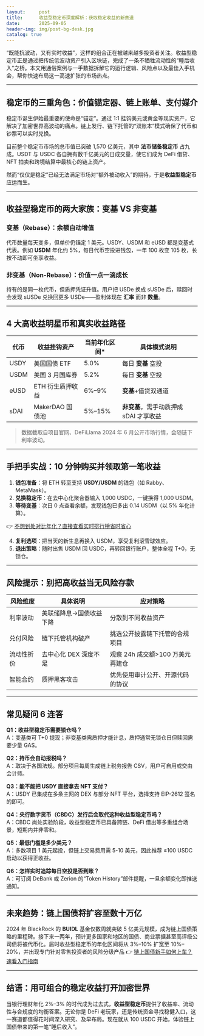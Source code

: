 ```yaml
---
layout:     post
title:      收益型稳定币深度解析：获取稳定收益的新赛道
date:       2025-09-05
header-img: img/post-bg-desk.jpg
catalog: true
---
```


“既能抗波动，又有实时收益”，这样的组合正在被越来越多投资者关注。收益型稳定币正是通过把传统低波动资产引入区块链，完成了一条不牺牲流动性的“睡后收入”之桥。本文用通俗案例与一手数据拆解它的运行逻辑、风险点以及最佳入手机会，帮你快速布局这一高速扩张的市场热点。

---

## 稳定币的三重角色：价值锚定器、链上账单、支付媒介

稳定币诞生伊始最重要的使命是“锚定”。通过 1:1 挂钩美元或黄金等现实资产，它解决了加密世界高波动的痛点。链上发行、链下托管的“双账本”模式确保了代币和钞票可以实时兑换。

目前整个稳定币市场的总市值已突破 1,570 亿美元，其中 **法币储备稳定币** 占九成。USDT 与 USDC 各自拥有数千亿美元的日成交量，使它们成为 DeFi 借贷、NFT 拍卖和跨境结算中最核心的链上资产。  

然而“仅仅是稳定”已经无法满足市场对“额外被动收入”的期待，于是**收益型稳定币**应运而生。

---

## 收益型稳定币的两大家族：变基 VS 非变基

### 变基（Rebase）：余额自动增值  
代币数量每天变多，但单价仍锚定 1 美元。USDY、USDM 和 eUSD 都是变基式代表。例如 **USDM** 年化约 5%，每日代币空投进钱包，一年 100 枚变 105 枚，长按不动即可坐享收益。

### 非变基（Non-Rebase）：价值一点一滴成长  
持有的是同一枚代币，但质押凭证升值。用户把 USDe 换成 sUSDe 后，赎回时会发现 sUSDe 兑换回更多 USDe——盈利体现在 **汇率** 而非 **数量**。

---

## 4 大高收益明星币和真实收益路径

| 代币 | 收益挂钩资产 | 当前年化区间* | 具体模式说明 |
|---|---|---|---|
| USDY | 美国国债 ETF | 5.0% | 每日 **变基** 空投 |
| USDM | 美国 3 月国库券 | 5.2% | 每日 **变基** 空投 |
| eUSD | ETH 衍生质押收益 | 6%–9% | **变基**+借贷双通道 |
| sDAI | MakerDAO 国债池 | 5%–15% | **非变基**，需手动质押成 sDAI 才享收益 |

> 数据截取自项目官网、DeFiLlama 2024 年 6 月公开市场行情，会随链下利率波动。

---

## 手把手实战：10 分钟购买并领取第一笔收益

1. **钱包准备**：将 ETH 转至支持 **USDY/USDM** 的钱包（如 Rabby、MetaMask）。
2. **兑换稳定币**：在去中心化聚合器输入 1,000 USDC，一键换得 1,000 USDM。
3. **等待变基**：次日 0 点查看余额，发现钱包已多出 0.14 USDM（以 5% 年化计算）。
   
👉 [不想到处对比年化？直接查看实时排行榜省时省心](https://okxdog.com/)

4. **复利选项**：把当天的新生息再换入 USDM，享受复利滚雪球效应。
5. **退出策略**：随时出售 USDM 回 USDC，再转回银行账户，整体全程 T+0，无锁仓。

---

## 风险提示：别把高收益当无风险存款

| 风险维度 | 具体说明 | 应对策略 |
|---|---|---|
| 利率波动 | 美联储降息→国债收益下降 | 分散到不同收益资产 |
| 兑付风险 | 链下托管机构破产 | 挑选公开披露链下托管的合规项目 |
| 流动性折价 | 去中心化 DEX 深度不足 | 观察 24h 成交额>100 万美元再建仓 |
| 智能合约 | 质押黑客攻击 | 优先使用审计公开、开源代码的协议 |

---

## 常见疑问 6 连答

**Q1：收益型稳定币需要锁仓吗？**  
A：变基类可 T+0 提现；非变基类需质押才能计息，质押通常无锁仓日但赎回需要少量 GAS。

**Q2：持币会自动报税吗？**  
A：取决于各国法规。部分项目每周生成链上税务报告 CSV，用户可自用或交由会计师。

**Q3：能不能把 USDY 直接拿去 NFT 支付？**  
A：USDY 已集成在多条主网的 DEX 与部分 NFT 平台，选择支持 EIP-2612 签名的即可。

**Q4：央行数字货币（CBDC）发行后会取代这种收益型稳定币吗？**  
A：CBDC 尚处实验阶段，收益型稳定币已具备跨链、DeFi 借出等多重组合场景，短期内并非零和。

**Q5：最低门槛是多少美元？**  
A：多数项目 1 美元起投，但链上交易费用需 5-10 美元，因此推荐 ≥100 USDC 启动以获得正收益。

**Q6：怎样实时追踪每日空投是否到账？**  
A：可订阅 DeBank 或 Zerion 的“Token History”邮件提醒，一旦余额变化即推送通知。

---

## 未来趋势：链上国债将扩容至数十万亿

2024 年 BlackRock 的 **BUIDL** 基金仅数周就突破 5 亿美元规模，成为链上国债策略的里程碑。接下来一两年，预计更多国家和地区的国债、商业票据甚至高评级公司债将被代币化。届时收益型稳定币的年化区间将从 3%–10% 扩宽至 10%–20%，并出现专门针对零售投资者的风险分级产品 👉 [链上国债新手如何上车？速看入门指南](https://okxdog.com/)

---

## 结语：用可组合的稳定收益打开加密世界

当银行理财年化 2%–3% 的时代成为过去式，**收益型稳定币**提供了收益率、流动性与合规度的均衡答案。无论你是 DeFi 老玩家，还是传统资金寻找稳健入口，这一赛道都值得花时间深入研究、及早布局。现在就从 100 USDC 开始，体验链上国债带来的第一笔“睡后收入”。
